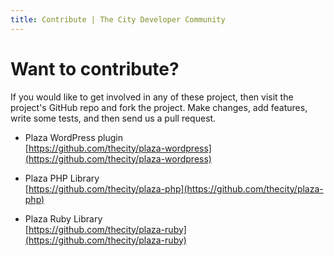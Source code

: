 ```yaml
---
title: Contribute | The City Developer Community
---
```


# Want to contribute?

If you would like to get involved in any of these project, then visit the project's GitHub repo and fork the project.  Make changes, add features, write some tests, and then send us a pull request.  


* Plaza WordPress plugin  
[https://github.com/thecity/plaza-wordpress](https://github.com/thecity/plaza-wordpress)


* Plaza PHP Library  
[https://github.com/thecity/plaza-php](https://github.com/thecity/plaza-php)


* Plaza Ruby Library  
[https://github.com/thecity/plaza-ruby](https://github.com/thecity/plaza-ruby)